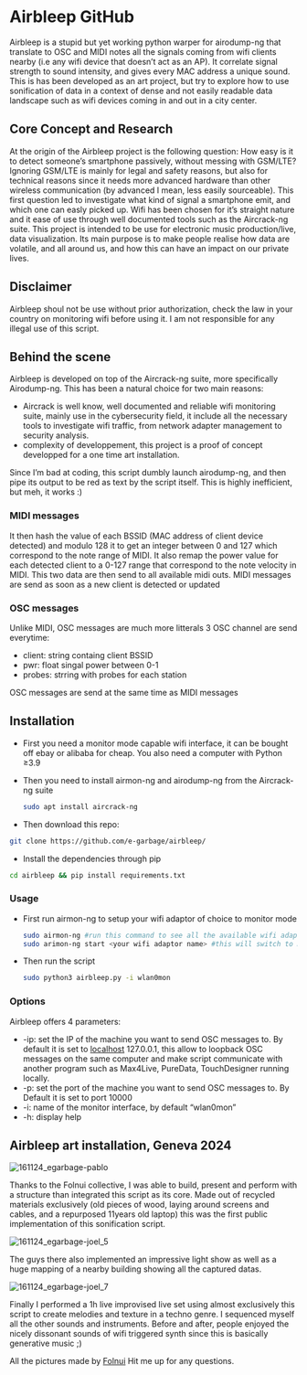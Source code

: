 # Airbleep GitHub

Airbleep is a stupid but yet working python warper for airodump-ng that translate to OSC and MIDI notes all the signals coming from wifi clients nearby (i.e any wifi device that doesn’t act as an AP). It correlate signal strength to sound intensity, and gives every MAC address a unique sound. This is has been developed as an art project, but try to explore how to use sonification of data in a context of dense and not easily readable data landscape such as wifi devices coming in and out in a city center.

## Core Concept and Research

At the origin of the Airbleep project is the following question: How easy is it to detect someone’s smartphone passively, without messing with GSM/LTE? Ignoring GSM/LTE is mainly for legal and safety reasons, but also for technical reasons since it needs more advanced hardware than other wireless communication (by advanced I mean, less easily sourceable). This first question led to investigate what kind of signal a smartphone emit, and which one can easly picked up. Wifi has been chosen for it’s straight nature  and it ease of use through well documented tools such as the Aircrack-ng suite. This project is intended to be use for electronic music production/live, data visualization. Its main purpose is to make people realise how data are volatile, and all around us, and how this can have an impact on our private lives.

## Disclaimer

Airbleep shoul not be use without prior authorization, check the law in your country on monitoring wifi before using it. I am not responsible for any illegal use of this script.

## Behind the scene

Airbleep is developed on top of the Aircrack-ng suite, more specifically Airodump-ng. This has been a natural choice for two main reasons:

- Aircrack is well know, well documented and reliable wifi monitoring suite, mainly use in the cybersecurity field, it include all the necessary tools to investigate wifi traffic, from network adapter management to security analysis.
- complexity of developpement, this project is a proof of concept developped for a one time art installation.

Since I’m bad at coding, this script dumbly launch airodump-ng, and then pipe its output to be red as text by the script itself. This is highly inefficient, but meh, it works :)

### MIDI messages

It then hash the value of each BSSID (MAC address of client device detected) and modulo 128 it to get an integer between 0 and 127 which correspond to the note range of MIDI. It also remap the power value for each detected client to a 0-127 range that correspond to the note velocity in MIDI. This two data are then send to all available midi outs. MIDI messages are send as soon as a new client is detected or updated

### OSC messages

Unlike MIDI, OSC messages are much more litterals 3 OSC channel are send everytime:
- client: string containg client BSSID
- pwr: float singal power between 0-1
- probes: strring with probes for each station

OSC messages are send at the same time as MIDI messages

## Installation

- First you need a monitor mode capable wifi interface, it can be bought off ebay or alibaba for cheap. You also need a computer with Python ≥3.9
- Then you need to install airmon-ng and airodump-ng from the Aircrack-ng suite
    
    ```bash
    sudo apt install aircrack-ng
    ```
    
- Then download this repo:

```bash
git clone https://github.com/e-garbage/airbleep/
```

- Install the dependencies through pip

```bash
cd airbleep && pip install requirements.txt
```

### Usage

- First run airmon-ng to setup your wifi adaptor of choice to monitor mode
    
    ```bash
    sudo airmon-ng #run this command to see all the available wifi adaptors
    sudo arimon-ng start <your wifi adaptor name> #this will switch to monitor mode
    ```
    
- Then run the script
    
    ```bash
    sudo python3 airbleep.py -i wlan0mon
    ```
    

### Options

Airbleep offers 4 parameters:

- -ip: set the IP of the machine you want to send OSC messages to. By default it is set to [localhost](http://localhost) 127.0.0.1, this allow to loopback OSC messages on the same computer and make script communicate with another program such as Max4Live, PureData, TouchDesigner running locally.
- -p: set the port of the machine you want to send OSC messages to. By Default it is set to port 10000
- -i: name of the monitor interface, by default “wlan0mon”
- -h: display help

## Airbleep art installation, Geneva 2024

![161124_egarbage-pablo](https://github.com/user-attachments/assets/0494859b-a8b9-49ea-9429-e02f97f7e280)

Thanks to the Folnui collective, I was able to build, present and perform with a structure than integrated this script as its core. Made out of recycled materials exclusively (old pieces of wood, laying around screens and cables, and a repurposed 11years old laptop) this was the first public implementation of this sonification script. 

![161124_egarbage-joel_5](https://github.com/user-attachments/assets/23a542cc-2e26-406b-aff8-59d2f22d7b49)


The guys there also implemented an impressive light show as well as a huge mapping of a nearby building showing all the captured datas. 

![161124_egarbage-joel_7](https://github.com/user-attachments/assets/c8198b90-3a63-4d78-a2a7-351427c99227)

Finally I performed a 1h live improvised live set using almost exclusively this script to create melodies and texture in a techno genre. I sequenced myself all the other sounds and instruments. Before and after, people enjoyed the nicely dissonant sounds of wifi triggered synth since this is basically generative music ;)


All the pictures made by [Folnui](https://www.folnui.com/) 
Hit me up for any questions.
